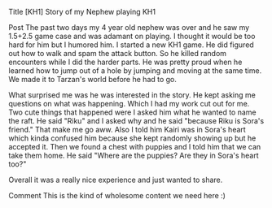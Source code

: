 Title
[KH1] Story of my Nephew playing KH1

Post
The past two days my 4 year old nephew was over and he saw my 1.5+2.5 game case and was adamant on playing. I thought it would be too hard for him but I humored him. I started a new KH1 game. He did figured out how to walk and spam the attack button. So he killed random encounters while I did the harder parts. He was pretty proud when he learned how to jump out of a hole by jumping and moving at the same time. We made it to Tarzan's world before he had to go. 


What surprised me was he was interested in the story. He kept asking me questions on what was happening. Which I had my work cut out for me. Two cute things that happened were I asked him what he wanted to name the raft. He said "Riku" and I asked why and he said "because Riku is Sora's friend." That make me go aww.  Also I told him Kairi was in Sora's heart which kinda confused him because she kept randomly showing up but he accepted it. Then we found a chest with puppies and I told him that we can take them home. He said "Where are the puppies? Are they in Sora's heart too?"  


Overall it was a really nice experience and just wanted to share. 

Comment
This is the kind of wholesome content we need here :)

